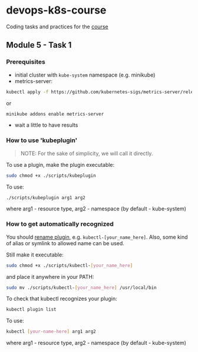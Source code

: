 # devops-k8s-course

Coding tasks and practices for the [course](https://prometheus.org.ua/prometheus-plus/devops_and_kubernetes/)

## Module 5 - Task 1

### Prerequisites

- initial cluster with `kube-system` namespace (e.g. minikube)
- metrics-server:
```sh
kubectl apply -f https://github.com/kubernetes-sigs/metrics-server/releases/latest/download/components.yaml
```
or
```sh
minikube addons enable metrics-server
```
- wait a little to have results

### How to use 'kubeplugin'

>NOTE: For the sake of simplicity, we will call it directly.

To use a plugin, make the plugin executable:

```sh
sudo chmod +x ./scripts/kubeplugin
```

To use:

```sh
./scripts/kubeplugin arg1 arg2
```

where arg1 - resource type, arg2 - namespace (by default - kube-system)

### How to get automatically recognized

You should [rename plugin](https://kubernetes.io/docs/tasks/extend-kubectl/kubectl-plugins/#naming-a-plugin),
e.g. `kubectl-[your_name_here]`. Also, some kind of alias or symlink to
allowed name can be used.

Still make it executable:

```sh
sudo chmod +x ./scripts/kubectl-[your_name_here]
```

and place it anywhere in your PATH:

```sh
sudo mv ./scripts/kubectl-[your_name_here] /usr/local/bin
```

To check that kubectl recognizes your plugin:

```sh
kubectl plugin list
```

To use:

```sh
kubectl [your-name-here] arg1 arg2
```

where arg1 - resource type, arg2 - namespace (by default - kube-system)
